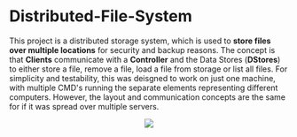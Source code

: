# Distributed-File-System


This project is a distributed storage system, which is used to **store files over multiple locations** for security and backup reasons. 
The concept is that **Clients** communicate with a **Controller** and the Data Stores (**DStores**) to either store a file, remove a file, load a file from storage or list all files.
For simplicity and testability, this was deisgned to work on just one machine, with multiple CMD's running the separate elements representing different computers.
However, the layout and communication concepts are the same for if it was spread over multiple servers.

<p align="center">
<img src="https://github.com/oranbramble/Distributed-File-System/assets/56357864/18f6fba9-d74a-4164-8b69-6a81f6069f8d">
</p>



